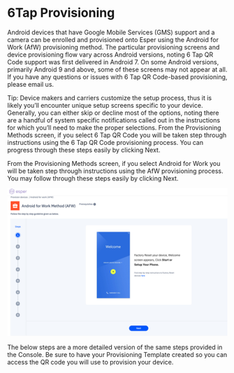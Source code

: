 # 6Tap Provisioning

Android devices that have Google Mobile Services (GMS) support and a camera can be enrolled and provisioned onto Esper using the Android for Work (AfW) provisioning method. The particular provisioning screens and device provisioning flow vary across Android versions, noting 6 Tap QR Code support was first delivered in Android 7. On some Android versions, primarily Android 9 and above, some of these screens may not appear at all. If you have any questions or issues with 6 Tap QR Code-based provisioning, please email us.

Tip: Device makers and carriers customize the setup process, thus it is likely you’ll encounter unique setup screens specific to your device. Generally, you can either skip or decline most of the options, noting there are a handful of system specific notifications called out in the instructions for which you’ll need to make the proper selections.
From the Provisioning Methods screen, if you select 6 Tap QR Code you will be taken step through instructions using the 6 Tap QR Code provisioning process. You can progress through these steps easily by clicking Next.


From the Provisioning Methods screen, if you select Android for Work you will be taken step through instructions using the AfW provisioning process. You may follow through these steps easily by clicking Next.

![factory reset Erase confirm](./images/provisioning_afw.png)

The below steps are a more detailed version of the same steps provided in the Console. Be sure to have your Provisioning Template created so you can access the QR code you will use to provision your device.

<div>
<StepView
    :items="[
        { title: 'Step 1 : Begin by factory resetting your device.', image: '/provisioning-methods/images/provisioning_afw.png' },
        { title: 'Step 2: Once the factory reset is completed, in the first setup screen select START (the button title may be a variation of getting started, setting up your device, or let’s go).', image: '/provisioning-methods/images/provisioning_afw_start.png' },
        { title: 'Step 3 : If your device does not have an active cellular data network connection, you will next need to connect the device to the internet either using the cellular or Wi-Fi. If you have a cellular device without a SIM, you may encounter this screen first. Select SKIP if you plan to use Wi-Fi. Otherwise proceed to insert your SIM with cellular data support.', image: '/provisioning-methods/images/afw_network.png' },
        { title: 'Step 4: When presented with the Copy apps & data screen (noting on some devices this may appear after establishing a Wi-Fi connection), select Set up as new (may also be Don’t copy or another variant).', image: '/provisioning-methods/images/afw_copy.png' },
        { title: 'Step 5: If you are using Wi-Fi complete the steps to connect to your desired access point.', image: '/provisioning-methods/images/afw_ssid.png' },
        { title: 'Step 6: You will see a *Checking for updates…* screen that may change to *Just a sec…* and *I or Checking info…* *Please be patient* as the device is prepared for enrollment.', image: '/provisioning-methods/images/afw_checking_updates.png' },
        { title: 'Step 7: It will take a few moments for the *Google Sign in* screen to appear. Once it does, in the Email or phone field enter afw#esper and then select Next. As a certified Google EMM partner, this is a special keyword used by the AfW provisioning process that will then start the process to enroll your device into Esper.', image: '/provisioning-methods/images/provisioning_afw.png' },
    ]"
/>
</div>